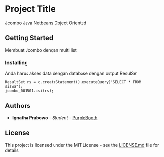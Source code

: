 # Project Title

Jcombo Java Netbeans Object Oriented

## Getting Started

Membuat Jcombo dengan multi list


### Installing

Anda harus akses data dengan database dengan output ResulSet 

```
ResultSet rs = c.createStatement().executeQuery("SELECT * FROM siswa");       
jcombo_001501.isi(rs);

```

## Authors

* **Ignatha Prabowo** - *Student* - [PurpleBooth](http://ignatha.com)


## License

This project is licensed under the MIT License - see the [LICENSE.md](LICENSE.md) file for details
